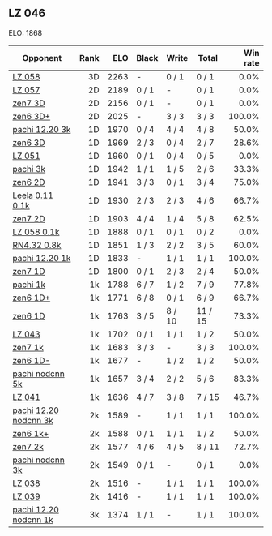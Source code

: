 ## LZ 046 ##

ELO: 1868

Opponent | Rank | ELO | Black | Write | Total | Win rate
---------|-----:|----:|-------|-------|-------|-------:
[LZ 058](LZ%20058.md) | 3D | 2263 | - | 0 / 1 | 0 / 1 | 0.0%
[LZ 057](LZ%20057.md) | 2D | 2189 | 0 / 1 | - | 0 / 1 | 0.0%
[zen7 3D](zen7%203D.md) | 2D | 2156 | 0 / 1 | - | 0 / 1 | 0.0%
[zen6 3D+](zen6%203D+.md) | 2D | 2025 | - | 3 / 3 | 3 / 3 | 100.0%
[pachi 12.20 3k](pachi%2012.20%203k.md) | 1D | 1970 | 0 / 4 | 4 / 4 | 4 / 8 | 50.0%
[zen6 3D](zen6%203D.md) | 1D | 1969 | 2 / 3 | 0 / 4 | 2 / 7 | 28.6%
[LZ 051](LZ%20051.md) | 1D | 1960 | 0 / 1 | 0 / 4 | 0 / 5 | 0.0%
[pachi 3k](pachi%203k.md) | 1D | 1942 | 1 / 1 | 1 / 5 | 2 / 6 | 33.3%
[zen6 2D](zen6%202D.md) | 1D | 1941 | 3 / 3 | 0 / 1 | 3 / 4 | 75.0%
[Leela 0.11 0.1k](Leela%200.11%200.1k.md) | 1D | 1930 | 2 / 3 | 2 / 3 | 4 / 6 | 66.7%
[zen7 2D](zen7%202D.md) | 1D | 1903 | 4 / 4 | 1 / 4 | 5 / 8 | 62.5%
[LZ 058 0.1k](LZ%20058%200.1k.md) | 1D | 1888 | 0 / 1 | 0 / 1 | 0 / 2 | 0.0%
[RN4.32 0.8k](RN4.32%200.8k.md) | 1D | 1851 | 1 / 3 | 2 / 2 | 3 / 5 | 60.0%
[pachi 12.20 1k](pachi%2012.20%201k.md) | 1D | 1833 | - | 1 / 1 | 1 / 1 | 100.0%
[zen7 1D](zen7%201D.md) | 1D | 1800 | 0 / 1 | 2 / 3 | 2 / 4 | 50.0%
[pachi 1k](pachi%201k.md) | 1k | 1788 | 6 / 7 | 1 / 2 | 7 / 9 | 77.8%
[zen6 1D+](zen6%201D+.md) | 1k | 1771 | 6 / 8 | 0 / 1 | 6 / 9 | 66.7%
[zen6 1D](zen6%201D.md) | 1k | 1763 | 3 / 5 | 8 / 10 | 11 / 15 | 73.3%
[LZ 043](LZ%20043.md) | 1k | 1702 | 0 / 1 | 1 / 1 | 1 / 2 | 50.0%
[zen7 1k](zen7%201k.md) | 1k | 1683 | 3 / 3 | - | 3 / 3 | 100.0%
[zen6 1D-](zen6%201D-.md) | 1k | 1677 | - | 1 / 2 | 1 / 2 | 50.0%
[pachi nodcnn 5k](pachi%20nodcnn%205k.md) | 1k | 1657 | 3 / 4 | 2 / 2 | 5 / 6 | 83.3%
[LZ 041](LZ%20041.md) | 1k | 1636 | 4 / 7 | 3 / 8 | 7 / 15 | 46.7%
[pachi 12.20 nodcnn 3k](pachi%2012.20%20nodcnn%203k.md) | 2k | 1589 | - | 1 / 1 | 1 / 1 | 100.0%
[zen6 1k+](zen6%201k+.md) | 2k | 1588 | 0 / 1 | 1 / 1 | 1 / 2 | 50.0%
[zen7 2k](zen7%202k.md) | 2k | 1577 | 4 / 6 | 4 / 5 | 8 / 11 | 72.7%
[pachi nodcnn 3k](pachi%20nodcnn%203k.md) | 2k | 1549 | 0 / 1 | - | 0 / 1 | 0.0%
[LZ 038](LZ%20038.md) | 2k | 1516 | - | 1 / 1 | 1 / 1 | 100.0%
[LZ 039](LZ%20039.md) | 2k | 1416 | - | 1 / 1 | 1 / 1 | 100.0%
[pachi 12.20 nodcnn 1k](pachi%2012.20%20nodcnn%201k.md) | 3k | 1374 | 1 / 1 | - | 1 / 1 | 100.0%
